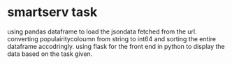 # smartserv task

using pandas dataframe to load the jsondata fetched from the url. converting populairitycoloumn from string to int64 and sorting the entire dataframe accodringly. using flask for the front end in python to display the data based on the task given.


